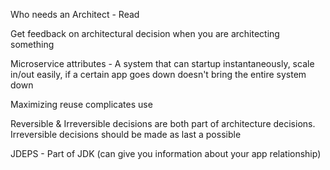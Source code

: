 Who needs an Architect - Read

Get feedback on architectural decision when you are architecting something

Microservice attributes - A system that can startup instantaneously, scale in/out easily, if a certain app goes down doesn't bring the entire system down

Maximizing reuse complicates use

Reversible & Irreversible decisions are both part of architecture decisions. Irreversible decisions should be made as last a possible


JDEPS - Part of JDK (can give you information about your app relationship)
